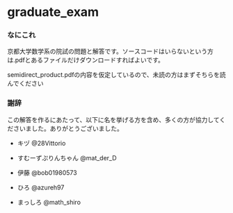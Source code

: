 # graduate_exam
### なにこれ
京都大学数学系の院試の問題と解答です。ソースコードはいらないという方は.pdfとあるファイルだけダウンロードすればよいです。

semidirect_product.pdfの内容を仮定しているので、未読の方はまずそちらを読んでください

### 謝辞 
この解答を作るにあたって、以下に名を挙げる方を含め、多くの方が協力してくださいました。ありがとうございました。

- キヅ @28Vittorio

- すむーずぷりんちゃん @mat_der_D　

- 伊藤 @bob01980573

- ひろ @azureh97

- まっしろ @math_shiro
